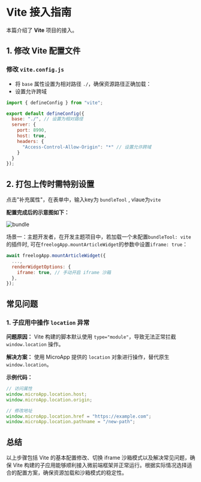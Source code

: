 # Vite 接入指南

本篇介绍了 **Vite** 项目的接入。

## 1. 修改 Vite 配置文件

### 修改 `vite.config.js`

* 将 `base` 属性设置为相对路径 `./`，确保资源路径正确加载：
* 设置允许跨域

```js
import { defineConfig } from "vite";

export default defineConfig({
  base: "./", // 设置为相对路径
  server: {
    port: 8990,
    host: true,
    headers: {
      "Access-Control-Allow-Origin": "*" // 设置允许跨域
    }
  }
});
```

## 2. 打包上传时需特别设置

点击"补充属性"，在表单中，输入key为 `bundleTool` , vlaue为`vite`

**配置完成后的示意图如下：**

![bundle](../public/bundle.png)



场景一：主题开发者，在开发主题项目中，若加载一个未配置`bundleTool: vite`的插件时, 可在`freelogApp.mountArticleWidget`的参数中设置`iframe: true`：

```js
await freelogApp.mountArticleWidget({
  ...,
  renderWidgetOptions: {
    iframe: true, // 手动开启 iframe 沙箱
  },
});
```

## 常见问题

### 1. 子应用中操作 `location` 异常

**问题原因：**
Vite 构建的脚本默认使用 `type="module"`，导致无法正常拦截 `window.location` 操作。

**解决方案：**
使用 MicroApp 提供的 `location` 对象进行操作，替代原生 `window.location`。

**示例代码：**

```js
// 访问属性
window.microApp.location.host;
window.microApp.location.origin;

// 修改地址
window.microApp.location.href = "https://example.com";
window.microApp.location.pathname = "/new-path";
```

## 总结

以上步骤包括 Vite 的基本配置修改、切换 iframe 沙箱模式以及解决常见问题，确保 Vite 构建的子应用能够顺利接入微前端框架并正常运行。根据实际情况选择适合的配置方案，确保资源加载和沙箱模式的稳定性。
